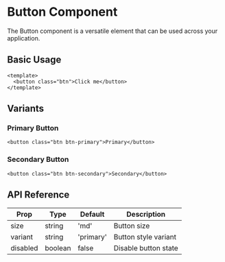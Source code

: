 # Button Component

The Button component is a versatile element that can be used across your application.

## Basic Usage

```vue
<template>
  <button class="btn">Click me</button>
</template>
```

## Variants

### Primary Button

```vue
<button class="btn btn-primary">Primary</button>
```

### Secondary Button

```vue
<button class="btn btn-secondary">Secondary</button>
```

## API Reference

| Prop     | Type    | Default | Description           |
|----------|---------|---------|------------------------|
| size     | string  | 'md'    | Button size           |
| variant  | string  | 'primary'| Button style variant  |
| disabled | boolean | false   | Disable button state  |